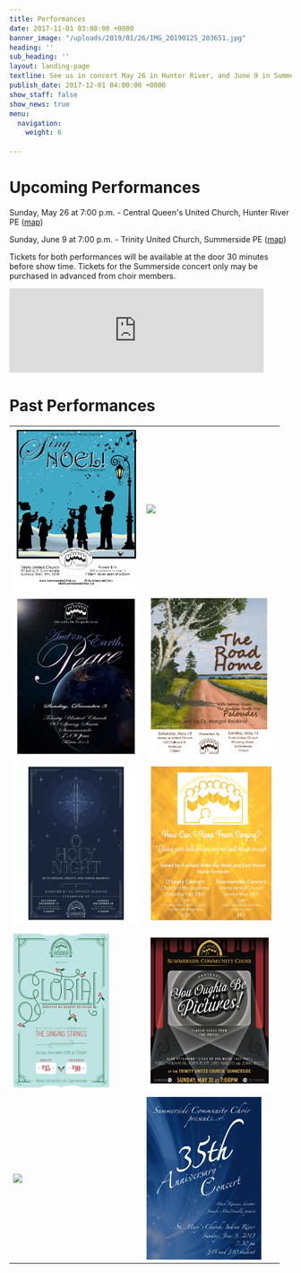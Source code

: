 ```yaml
---
title: Performances
date: 2017-11-01 03:00:00 +0000
banner_image: "/uploads/2019/01/26/IMG_20190125_203651.jpg"
heading: ''
sub_heading: ''
layout: landing-page
textline: See us in concert May 26 in Hunter River, and June 9 in Summerside
publish_date: 2017-12-01 04:00:00 +0000
show_staff: false
show_news: true
menu:
  navigation:
    weight: 6

---
```

# Upcoming Performances

Sunday, May 26 at 7:00 p.m. - Central Queen's United Church, Hunter River PE ([map](https://goo.gl/maps/8BsDwLN2jLK2))

Sunday, June 9 at 7:00 p.m. - Trinity United Church, Summerside PE ([map](https://goo.gl/maps/nuzN7oMkWLG2))

Tickets for both performances will be available at the door 30 minutes before show time. Tickets for the Summerside concert only may be purchased in advanced from choir members.

<iframe width="90%" src="https://www.youtube.com/embed/niIwmOOsxNs" frameborder="0" allow="accelerometer; encrypted-media; gyroscope; picture-in-picture" allowfullscreen></iframe>

# Past Performances

<table>
<tr>
<td><img src="/images/concertposterchristmas2018.jpg" height="290"/></td>
<td><img src="/images/concertposterspring2018.jpg" height="290"/></td>
</tr>
<tr>
<td><img src="/images/concertposterchristmas2017.jpg" height="290"/></td>
<td><img src="/images/concertposterspring2017.jpg" height="290"/></td>
</tr>
<tr>
<td><img src="/images/concertposterchristmas2016.jpg" height="290"/></td>
<td><img src="/images/concertposterspring2016.jpg" height="290"/></td>
</tr>
<tr>
<td><img src="/images/concertposterchristmas2015.jpg" height="290"/></td>
<td><img src="/images/concertposterspring2015.jpg" height="290"/></td>
</tr>
<tr>
<td><img src="/images/concertposterchristmas2014.jpg" height="290"/></td>
<td><img src="/images/concertposterspring2014.jpg" height="290"/></td>
</tr>
</table>